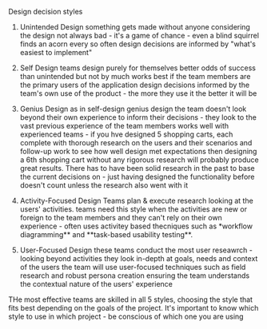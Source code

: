 Design decision styles

1. Unintended Design something gets made without anyone considering the design
   not always bad - it's a game of chance - even a blind squirrel finds an acorn
   every so often design decisions are informed by "what's easiest to implement"

2. Self Design teams design purely for themselves better odds of success than
   unintended but not by much works best if the team members are the primary
   users of the application design decisions informed by the team's own use of
   the product - the more they use it the better it will be

3. Genius Design as in self-design genius design the team doesn't look beyond
   their own experience to inform their decisions - they look to the vast
   previous experience of the team members works well with experienced teams -
   if you hve designed 5 shopping carts, each complete with thorough research on
   the users and their scenarios and follow-up work to see how well design met
   expectations then designing a 6th shopping cart without any rigorous research
   will probably produce great results. There has to have been solid research in
   the past to base the current decisions on - just having designed the
   functionality before doesn't count unless the research also went with it

4. Activity-Focused Design Teams plan & execute research looking at the users'
   activities. teams need this style when the activities are new or foreign to
   the team members and they can't rely on their own experience - often uses
   activitey based thecniques such as \*workflow diagramming** and **task-based
   usability testing\*\*.

5. User-Focused Design these teams conduct the most user reseawrch - looking
   beyond activities they look in-depth at goals, needs and context of the users
   the team will use user-focused techniques such as field research and robust
   persona creation ensuring the team understands the contextual nature of the
   users' experience

THe most effective teams are skilled in all 5 styles, choosing the style that
fits best depending on the goals of the project. It's important to know which
style to use in which project - be conscious of which one you are using
